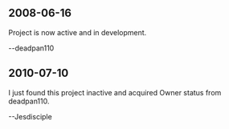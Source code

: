 ## 2008-06-16 ##

Project is now active and in development.

--deadpan110

## 2010-07-10 ##

I just found this project inactive and acquired Owner status from deadpan110.

--Jesdisciple